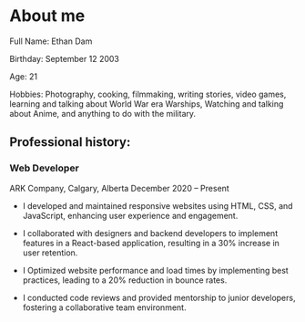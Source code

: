 # About me

Full Name: Ethan Dam

Birthday: September 12 2003

Age: 21

Hobbies: Photography, cooking, filmmaking, writing stories, video games, learning and talking about World War era Warships, Watching and talking about Anime, and anything to do with the military.

## Professional history:

### Web Developer

ARK Company, Calgary, Alberta
December 2020 – Present

- I developed and maintained responsive websites using HTML, CSS, and JavaScript, enhancing user experience and engagement.

- I collaborated with designers and backend developers to implement features in a React-based application, resulting in a 30% increase in user retention.

- I Optimized website performance and load times by implementing best practices, leading to a 20% reduction in bounce rates.

- I conducted code reviews and provided mentorship to junior developers, fostering a collaborative team environment.
